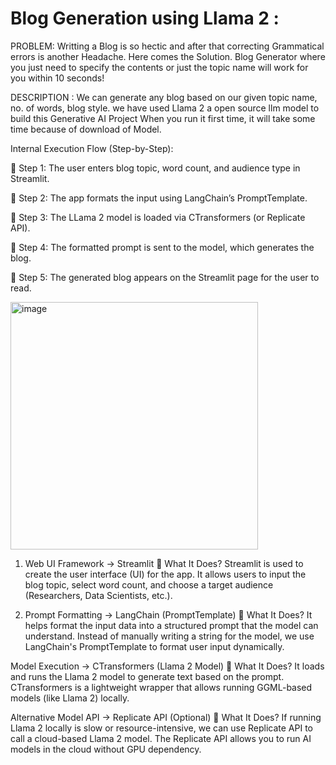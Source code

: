 # Blog Generation using Llama 2 :

PROBLEM:
Writting a Blog is so hectic and after that correcting Grammatical errors is another Headache. Here comes the Solution. Blog Generator where you just need to specify the contents or just the topic name will work for you within 10 seconds!

DESCRIPTION :
We can generate any blog based on our given topic name, no. of words, blog style. we have used Llama 2 a open source llm model to build this Generative AI Project When you run it first time, it will take some time because of download of Model.


Internal Execution Flow (Step-by-Step):  

📌 Step 1: The user enters blog topic, word count, and audience type in Streamlit.

📌 Step 2: The app formats the input using LangChain’s PromptTemplate.

📌 Step 3: The LLama 2 model is loaded via CTransformers (or Replicate API).

📌 Step 4: The formatted prompt is sent to the model, which generates the blog.

📌 Step 5: The generated blog appears on the Streamlit page for the user to read.

<img width="396" alt="image" src="https://github.com/user-attachments/assets/f43b6f62-db66-4981-9a9d-2b94df56a87d" />


1. Web UI Framework → Streamlit
🔹 What It Does?
Streamlit is used to create the user interface (UI) for the app.
It allows users to input the blog topic, select word count, and choose a target audience (Researchers, Data Scientists, etc.).

3. Prompt Formatting → LangChain (PromptTemplate)
🔹 What It Does?
It helps format the input data into a structured prompt that the model can understand.
Instead of manually writing a string for the model, we use LangChain's PromptTemplate to format user input dynamically.

Model Execution → CTransformers (Llama 2 Model)
🔹 What It Does?
It loads and runs the Llama 2 model to generate text based on the prompt.
CTransformers is a lightweight wrapper that allows running GGML-based models (like Llama 2) locally.

 Alternative Model API → Replicate API (Optional)
🔹 What It Does?
If running Llama 2 locally is slow or resource-intensive, we can use Replicate API to call a cloud-based Llama 2 model.
The Replicate API allows you to run AI models in the cloud without GPU dependency.








